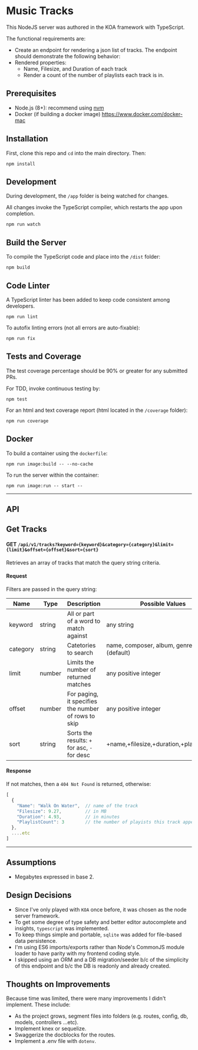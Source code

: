 # Music Tracks
This NodeJS server was authored in the KOA framework with TypeScript.


The functional requirements are:
* Create an endpoint for rendering a json list of tracks. The endpoint should demonstrate the following behavior:
* Rendered properties:
  * Name, Filesize, and Duration of each track
  * Render a count of the number of playlists each track is in.

## Prerequisites
* Node.js (8+): recommend using [nvm](https://github.com/creationix/nvm)
* Docker (if building a docker image) https://www.docker.com/docker-mac

## Installation
First, clone this repo and `cd` into the main directory.  Then:
```shell
npm install
```

## Development
During development, the `/app` folder is being watched for changes.

All changes invoke the TypeScript compiler, which restarts the app upon completion.
```shell
npm run watch
```

## Build the Server
To compile the TypeScript code and place into the `/dist` folder:
```shell
npm build
```

## Code Linter
A TypeScript linter has been added to keep code consistent among developers.
```shell
npm run lint
```
To autofix linting errors (not all errors are auto-fixable):
```shell
npm run fix
```

## Tests and Coverage
The test coverage percentage should be 90% or greater for any submitted PRs.

For TDD, invoke continuous testing by:
```shell
npm test
```
For an html and text coverage report (html located in the `/coverage` folder):
```shell
npm run coverage
```

## Docker
To build a container using the `dockerfile`:
```shell
npm run image:build -- --no-cache
```

To run the server within the container:
```shell
npm run image:run -- start --
```

---

## API

## Get Tracks
#### GET `/api/v1/tracks?keyword={keyword}&category={category}&limit={limit}&offset={offset}&sort={sort}`
Retrieves an array of tracks that match the query string criteria.
#### Request
Filters are passed in the query string:

| Name | Type | Description | Possible Values |
| --- | --- | --- | --- |
| keyword | string | All or part of a word to match against | any string |
| category | string | Catetories to search | name, composer, album, genre, artist, all (default) |
| limit | number | Limits the number of returned matches | any positive integer |
| offset | number | For paging, it specifies the number of rows to skip | any positive integer |
| sort | string | Sorts the results: `+` for asc, `-` for desc | +name,+filesize,+duration,+playlistcount |

#### Response
If not matches, then a `404 Not Found` is returned, otherwise:
```js
[
  {
    "Name": "Walk On Water",  // name of the track
    "Filesize": 9.27,         // in MB
    "Duration": 4.93,         // in minutes
    "PlaylistCount": 3        // the number of playists this track appears in
  },
  ....etc
]
```

---

## Assumptions
* Megabytes expressed in base 2.

## Design Decisions
* Since I've only played with `KOA` once before, it was chosen as the node server framework.
* To get some degree of type safety and better editor autocomplete and insights, `typescript` was implemented.
* To keep things simple and portable, `sqlite` was added for file-based data persistence.
* I'm using ES6 imports/exports rather than Node's CommonJS module loader to have parity with my frontend coding style.
* I skipped using an ORM and a DB migration/seeder b/c of the simplicity of this endpoint and b/c the DB is readonly and already created.

## Thoughts on Improvements
Because time was limited, there were many improvements I didn't implement.  These include:
* As the project grows, segment files into folders (e.g. routes, config, db, models, controllers ...etc).
* Implement knex or sequelize.
* Swaggerize the docblocks for the routes.
* Implement a .env file with `dotenv`.
